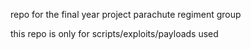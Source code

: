 repo for the final year project parachute regiment group

this repo is only for scripts/exploits/payloads used

